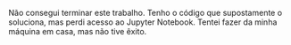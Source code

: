 Não consegui terminar este trabalho. Tenho o código que supostamente o soluciona, mas perdi acesso ao Jupyter Notebook. Tentei fazer da minha máquina em casa, mas não tive êxito.
